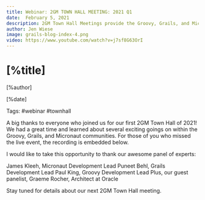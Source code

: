 ```yaml
---
title: Webinar: 2GM TOWN HALL MEETING: 2021 Q1
date:  February 5, 2021
description: 2GM Town Hall Meetings provide the Groovy, Grails, and Micronaut communities a place to gather once per quarter to review the most up-to-date news and resources available, celebrate accomplishments, ask questions, and participate more fully in the 2GM ecosystems.
author: Jen Wiese
image: grails-blog-index-4.png
video: https://www.youtube.com/watch?v=j7sf8G63OrI
---
```


# [%title]

[%author]

[%date] 

Tags: #webinar #townhall

A big thanks to everyone who joined us for our first 2GM Town Hall of 2021!  We had a great time and learned about several exciting goings on within the Groovy, Grails, and Micronaut communities. For those of you who missed the live event, the recording is embedded below.

I would like to take this opportunity to thank our awesome panel of experts:

James Kleeh, Micronaut Development Lead
Puneet Behl, Grails Development Lead
Paul King, Groovy Development Lead
Plus, our guest panelist, Graeme Rocher, Architect at Oracle

Stay tuned for details about our next 2GM Town Hall meeting.



